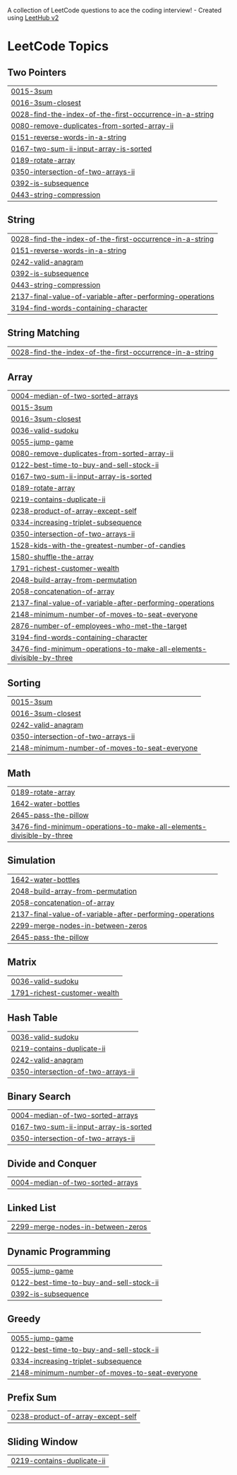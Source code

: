 A collection of LeetCode questions to ace the coding interview! - Created using [LeetHub v2](https://github.com/arunbhardwaj/LeetHub-2.0)
<!---LeetCode Topics Start-->
# LeetCode Topics
## Two Pointers
|  |
| ------- |
| [0015-3sum](https://github.com/AdityaPratap007/LeetCode/tree/master/0015-3sum) |
| [0016-3sum-closest](https://github.com/AdityaPratap007/LeetCode/tree/master/0016-3sum-closest) |
| [0028-find-the-index-of-the-first-occurrence-in-a-string](https://github.com/AdityaPratap007/LeetCode/tree/master/0028-find-the-index-of-the-first-occurrence-in-a-string) |
| [0080-remove-duplicates-from-sorted-array-ii](https://github.com/AdityaPratap007/LeetCode/tree/master/0080-remove-duplicates-from-sorted-array-ii) |
| [0151-reverse-words-in-a-string](https://github.com/AdityaPratap007/LeetCode/tree/master/0151-reverse-words-in-a-string) |
| [0167-two-sum-ii-input-array-is-sorted](https://github.com/AdityaPratap007/LeetCode/tree/master/0167-two-sum-ii-input-array-is-sorted) |
| [0189-rotate-array](https://github.com/AdityaPratap007/LeetCode/tree/master/0189-rotate-array) |
| [0350-intersection-of-two-arrays-ii](https://github.com/AdityaPratap007/LeetCode/tree/master/0350-intersection-of-two-arrays-ii) |
| [0392-is-subsequence](https://github.com/AdityaPratap007/LeetCode/tree/master/0392-is-subsequence) |
| [0443-string-compression](https://github.com/AdityaPratap007/LeetCode/tree/master/0443-string-compression) |
## String
|  |
| ------- |
| [0028-find-the-index-of-the-first-occurrence-in-a-string](https://github.com/AdityaPratap007/LeetCode/tree/master/0028-find-the-index-of-the-first-occurrence-in-a-string) |
| [0151-reverse-words-in-a-string](https://github.com/AdityaPratap007/LeetCode/tree/master/0151-reverse-words-in-a-string) |
| [0242-valid-anagram](https://github.com/AdityaPratap007/LeetCode/tree/master/0242-valid-anagram) |
| [0392-is-subsequence](https://github.com/AdityaPratap007/LeetCode/tree/master/0392-is-subsequence) |
| [0443-string-compression](https://github.com/AdityaPratap007/LeetCode/tree/master/0443-string-compression) |
| [2137-final-value-of-variable-after-performing-operations](https://github.com/AdityaPratap007/LeetCode/tree/master/2137-final-value-of-variable-after-performing-operations) |
| [3194-find-words-containing-character](https://github.com/AdityaPratap007/LeetCode/tree/master/3194-find-words-containing-character) |
## String Matching
|  |
| ------- |
| [0028-find-the-index-of-the-first-occurrence-in-a-string](https://github.com/AdityaPratap007/LeetCode/tree/master/0028-find-the-index-of-the-first-occurrence-in-a-string) |
## Array
|  |
| ------- |
| [0004-median-of-two-sorted-arrays](https://github.com/AdityaPratap007/LeetCode/tree/master/0004-median-of-two-sorted-arrays) |
| [0015-3sum](https://github.com/AdityaPratap007/LeetCode/tree/master/0015-3sum) |
| [0016-3sum-closest](https://github.com/AdityaPratap007/LeetCode/tree/master/0016-3sum-closest) |
| [0036-valid-sudoku](https://github.com/AdityaPratap007/LeetCode/tree/master/0036-valid-sudoku) |
| [0055-jump-game](https://github.com/AdityaPratap007/LeetCode/tree/master/0055-jump-game) |
| [0080-remove-duplicates-from-sorted-array-ii](https://github.com/AdityaPratap007/LeetCode/tree/master/0080-remove-duplicates-from-sorted-array-ii) |
| [0122-best-time-to-buy-and-sell-stock-ii](https://github.com/AdityaPratap007/LeetCode/tree/master/0122-best-time-to-buy-and-sell-stock-ii) |
| [0167-two-sum-ii-input-array-is-sorted](https://github.com/AdityaPratap007/LeetCode/tree/master/0167-two-sum-ii-input-array-is-sorted) |
| [0189-rotate-array](https://github.com/AdityaPratap007/LeetCode/tree/master/0189-rotate-array) |
| [0219-contains-duplicate-ii](https://github.com/AdityaPratap007/LeetCode/tree/master/0219-contains-duplicate-ii) |
| [0238-product-of-array-except-self](https://github.com/AdityaPratap007/LeetCode/tree/master/0238-product-of-array-except-self) |
| [0334-increasing-triplet-subsequence](https://github.com/AdityaPratap007/LeetCode/tree/master/0334-increasing-triplet-subsequence) |
| [0350-intersection-of-two-arrays-ii](https://github.com/AdityaPratap007/LeetCode/tree/master/0350-intersection-of-two-arrays-ii) |
| [1528-kids-with-the-greatest-number-of-candies](https://github.com/AdityaPratap007/LeetCode/tree/master/1528-kids-with-the-greatest-number-of-candies) |
| [1580-shuffle-the-array](https://github.com/AdityaPratap007/LeetCode/tree/master/1580-shuffle-the-array) |
| [1791-richest-customer-wealth](https://github.com/AdityaPratap007/LeetCode/tree/master/1791-richest-customer-wealth) |
| [2048-build-array-from-permutation](https://github.com/AdityaPratap007/LeetCode/tree/master/2048-build-array-from-permutation) |
| [2058-concatenation-of-array](https://github.com/AdityaPratap007/LeetCode/tree/master/2058-concatenation-of-array) |
| [2137-final-value-of-variable-after-performing-operations](https://github.com/AdityaPratap007/LeetCode/tree/master/2137-final-value-of-variable-after-performing-operations) |
| [2148-minimum-number-of-moves-to-seat-everyone](https://github.com/AdityaPratap007/LeetCode/tree/master/2148-minimum-number-of-moves-to-seat-everyone) |
| [2876-number-of-employees-who-met-the-target](https://github.com/AdityaPratap007/LeetCode/tree/master/2876-number-of-employees-who-met-the-target) |
| [3194-find-words-containing-character](https://github.com/AdityaPratap007/LeetCode/tree/master/3194-find-words-containing-character) |
| [3476-find-minimum-operations-to-make-all-elements-divisible-by-three](https://github.com/AdityaPratap007/LeetCode/tree/master/3476-find-minimum-operations-to-make-all-elements-divisible-by-three) |
## Sorting
|  |
| ------- |
| [0015-3sum](https://github.com/AdityaPratap007/LeetCode/tree/master/0015-3sum) |
| [0016-3sum-closest](https://github.com/AdityaPratap007/LeetCode/tree/master/0016-3sum-closest) |
| [0242-valid-anagram](https://github.com/AdityaPratap007/LeetCode/tree/master/0242-valid-anagram) |
| [0350-intersection-of-two-arrays-ii](https://github.com/AdityaPratap007/LeetCode/tree/master/0350-intersection-of-two-arrays-ii) |
| [2148-minimum-number-of-moves-to-seat-everyone](https://github.com/AdityaPratap007/LeetCode/tree/master/2148-minimum-number-of-moves-to-seat-everyone) |
## Math
|  |
| ------- |
| [0189-rotate-array](https://github.com/AdityaPratap007/LeetCode/tree/master/0189-rotate-array) |
| [1642-water-bottles](https://github.com/AdityaPratap007/LeetCode/tree/master/1642-water-bottles) |
| [2645-pass-the-pillow](https://github.com/AdityaPratap007/LeetCode/tree/master/2645-pass-the-pillow) |
| [3476-find-minimum-operations-to-make-all-elements-divisible-by-three](https://github.com/AdityaPratap007/LeetCode/tree/master/3476-find-minimum-operations-to-make-all-elements-divisible-by-three) |
## Simulation
|  |
| ------- |
| [1642-water-bottles](https://github.com/AdityaPratap007/LeetCode/tree/master/1642-water-bottles) |
| [2048-build-array-from-permutation](https://github.com/AdityaPratap007/LeetCode/tree/master/2048-build-array-from-permutation) |
| [2058-concatenation-of-array](https://github.com/AdityaPratap007/LeetCode/tree/master/2058-concatenation-of-array) |
| [2137-final-value-of-variable-after-performing-operations](https://github.com/AdityaPratap007/LeetCode/tree/master/2137-final-value-of-variable-after-performing-operations) |
| [2299-merge-nodes-in-between-zeros](https://github.com/AdityaPratap007/LeetCode/tree/master/2299-merge-nodes-in-between-zeros) |
| [2645-pass-the-pillow](https://github.com/AdityaPratap007/LeetCode/tree/master/2645-pass-the-pillow) |
## Matrix
|  |
| ------- |
| [0036-valid-sudoku](https://github.com/AdityaPratap007/LeetCode/tree/master/0036-valid-sudoku) |
| [1791-richest-customer-wealth](https://github.com/AdityaPratap007/LeetCode/tree/master/1791-richest-customer-wealth) |
## Hash Table
|  |
| ------- |
| [0036-valid-sudoku](https://github.com/AdityaPratap007/LeetCode/tree/master/0036-valid-sudoku) |
| [0219-contains-duplicate-ii](https://github.com/AdityaPratap007/LeetCode/tree/master/0219-contains-duplicate-ii) |
| [0242-valid-anagram](https://github.com/AdityaPratap007/LeetCode/tree/master/0242-valid-anagram) |
| [0350-intersection-of-two-arrays-ii](https://github.com/AdityaPratap007/LeetCode/tree/master/0350-intersection-of-two-arrays-ii) |
## Binary Search
|  |
| ------- |
| [0004-median-of-two-sorted-arrays](https://github.com/AdityaPratap007/LeetCode/tree/master/0004-median-of-two-sorted-arrays) |
| [0167-two-sum-ii-input-array-is-sorted](https://github.com/AdityaPratap007/LeetCode/tree/master/0167-two-sum-ii-input-array-is-sorted) |
| [0350-intersection-of-two-arrays-ii](https://github.com/AdityaPratap007/LeetCode/tree/master/0350-intersection-of-two-arrays-ii) |
## Divide and Conquer
|  |
| ------- |
| [0004-median-of-two-sorted-arrays](https://github.com/AdityaPratap007/LeetCode/tree/master/0004-median-of-two-sorted-arrays) |
## Linked List
|  |
| ------- |
| [2299-merge-nodes-in-between-zeros](https://github.com/AdityaPratap007/LeetCode/tree/master/2299-merge-nodes-in-between-zeros) |
## Dynamic Programming
|  |
| ------- |
| [0055-jump-game](https://github.com/AdityaPratap007/LeetCode/tree/master/0055-jump-game) |
| [0122-best-time-to-buy-and-sell-stock-ii](https://github.com/AdityaPratap007/LeetCode/tree/master/0122-best-time-to-buy-and-sell-stock-ii) |
| [0392-is-subsequence](https://github.com/AdityaPratap007/LeetCode/tree/master/0392-is-subsequence) |
## Greedy
|  |
| ------- |
| [0055-jump-game](https://github.com/AdityaPratap007/LeetCode/tree/master/0055-jump-game) |
| [0122-best-time-to-buy-and-sell-stock-ii](https://github.com/AdityaPratap007/LeetCode/tree/master/0122-best-time-to-buy-and-sell-stock-ii) |
| [0334-increasing-triplet-subsequence](https://github.com/AdityaPratap007/LeetCode/tree/master/0334-increasing-triplet-subsequence) |
| [2148-minimum-number-of-moves-to-seat-everyone](https://github.com/AdityaPratap007/LeetCode/tree/master/2148-minimum-number-of-moves-to-seat-everyone) |
## Prefix Sum
|  |
| ------- |
| [0238-product-of-array-except-self](https://github.com/AdityaPratap007/LeetCode/tree/master/0238-product-of-array-except-self) |
## Sliding Window
|  |
| ------- |
| [0219-contains-duplicate-ii](https://github.com/AdityaPratap007/LeetCode/tree/master/0219-contains-duplicate-ii) |
<!---LeetCode Topics End-->
